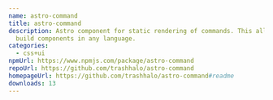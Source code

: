 ```yaml
---
name: astro-command
title: astro-command
description: Astro component for static rendering of commands. This allows you
  build components in any language.
categories:
  - css+ui
npmUrl: https://www.npmjs.com/package/astro-command
repoUrl: https://github.com/trashhalo/astro-command
homepageUrl: https://github.com/trashhalo/astro-command#readme
downloads: 13
---
```

